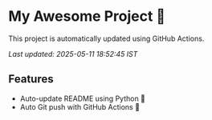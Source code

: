 # My Awesome Project 🚀

This project is automatically updated using GitHub Actions.

_Last updated: 2025-05-11 18:52:45 IST_

## Features
- Auto-update README using Python 🐍
- Auto Git push with GitHub Actions 🤖
